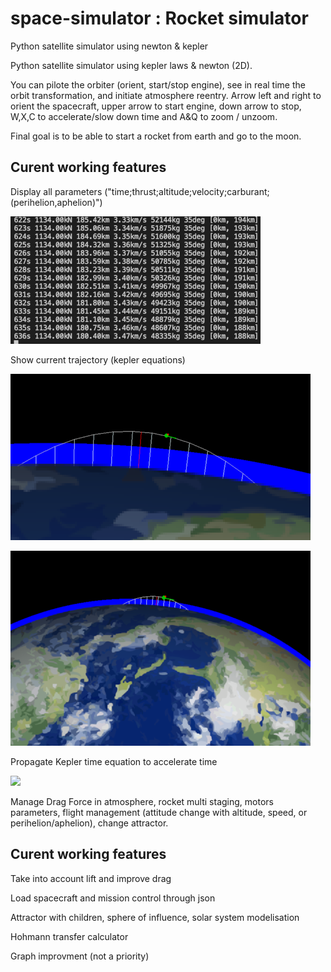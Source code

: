 # space-simulator : Rocket simulator
Python satellite simulator using newton &amp; kepler

Python satellite simulator using kepler laws & newton (2D).

You can pilote the orbiter (orient, start/stop engine), see in real time the orbit transformation, and initiate atmosphere reentry.
Arrow left and right to orient the spacecraft, upper arrow to start engine, down arrow to stop, W,X,C to accelerate/slow down time and A&Q to zoom / unzoom.

Final goal is to be able to start a rocket from earth and go to the moon.


## Curent working features

Display all parameters ("time;thrust;altitude;velocity;carburant;(perihelion,aphelion)")

![](https://raw.githubusercontent.com/air01a/space-simulator/main/screenshots/data.png)

Show current trajectory (kepler equations)

![](https://raw.githubusercontent.com/air01a/space-simulator/main/screenshots/trajectory.png)

![](https://raw.githubusercontent.com/air01a/space-simulator/main/screenshots/trajectory2.png)

Propagate Kepler time equation to accelerate time

![](https://raw.githubusercontent.com/air01a/space-simulator/main/screenshots/kepler_propagation.gif)

Manage Drag Force in atmosphere, rocket multi staging, motors parameters, flight management (attitude change with altitude, speed, or perihelion/aphelion), change attractor.

## Curent working features

Take into account lift and improve drag

Load spacecraft and mission control through json

Attractor with children, sphere of influence, solar system modelisation

Hohmann transfer calculator

Graph improvment (not a priority)
